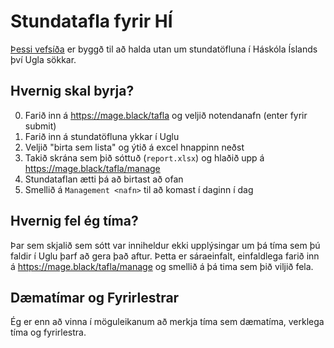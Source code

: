 # Stundatafla fyrir HÍ
[Þessi vefsíða](https://mage.black/tafla) er byggð til að halda utan um stundatöfluna í Háskóla Íslands því Ugla sökkar.

## Hvernig skal byrja?
0. Farið inn á https://mage.black/tafla og veljið notendanafn (enter fyrir submit) 
1. Farið inn á stundatöfluna ykkar í Uglu
2. Veljið "birta sem lista" og ýtið á excel hnappinn neðst
3. Takið skrána sem þið sóttuð (`report.xlsx`) og hlaðið upp á https://mage.black/tafla/manage
4. Stundataflan ætti þá að birtast að ofan
5. Smellið á `Management <nafn>` til að komast í daginn í dag

## Hvernig fel ég tíma?
Þar sem skjalið sem sótt var inniheldur ekki upplýsingar um þá tíma sem þú faldir í Uglu þarf að gera það aftur.
Þetta er sáraeinfalt, einfaldlega farið inn á https://mage.black/tafla/manage og smellið á þá tima sem þið viljið fela.

## Dæmatímar og Fyrirlestrar
Ég er enn að vinna í möguleikanum að merkja tíma sem dæmatíma, verklega tíma og fyrirlestra.
